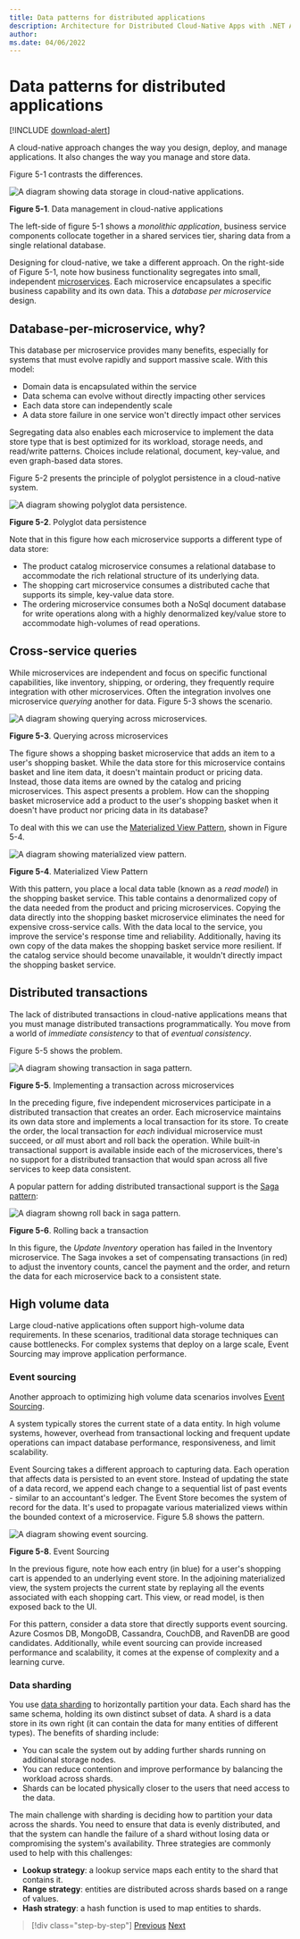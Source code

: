 ```yaml
---
title: Data patterns for distributed applications
description: Architecture for Distributed Cloud-Native Apps with .NET Aspire & Containers | Data patterns for distributed applications
author: 
ms.date: 04/06/2022
---
```


# Data patterns for distributed applications

[!INCLUDE [download-alert](../includes/download-alert.md)]

A cloud-native approach changes the way you design, deploy, and manage applications. It also changes the way you manage and store data.

Figure 5-1 contrasts the differences.

![A diagram showing data storage in cloud-native applications.](media/distributed-data.png)

**Figure 5-1**. Data management in cloud-native applications

The left-side of figure 5-1 shows a *monolithic application*, business service components collocate together in a shared services tier, sharing data from a single relational database.

Designing for cloud-native, we take a different approach. On the right-side of Figure 5-1, note how business functionality segregates into small, independent [microservices](/azure/architecture/guide/architecture-styles/microservices). Each microservice encapsulates a specific business capability and its own data. This a *database per microservice* design.

## Database-per-microservice, why?

This database per microservice provides many benefits, especially for systems that must evolve rapidly and support massive scale. With this model:

- Domain data is encapsulated within the service
- Data schema can evolve without directly impacting other services
- Each data store can independently scale
- A data store failure in one service won't directly impact other services

Segregating data also enables each microservice to implement the data store type that is best optimized for its workload, storage needs, and read/write patterns. Choices include relational, document, key-value, and even graph-based data stores.

Figure 5-2 presents the principle of polyglot persistence in a cloud-native system.

![A diagram showing polyglot data persistence.](media/polyglot-data-persistence.png)

**Figure 5-2**. Polyglot data persistence

Note that in this figure how each microservice supports a different type of data store:

- The product catalog microservice consumes a relational database to accommodate the rich relational structure of its underlying data.
- The shopping cart microservice consumes a distributed cache that supports its simple, key-value data store.
- The ordering microservice consumes both a NoSql document database for write operations along with a highly denormalized key/value store to accommodate high-volumes of read operations.
  
## Cross-service queries

While microservices are independent and focus on specific functional capabilities, like inventory, shipping, or ordering, they frequently require integration with other microservices. Often the integration involves one microservice *querying* another for data. Figure 5-3 shows the scenario.

![A diagram showing querying across microservices.](media/cross-service-query.png)

**Figure 5-3**. Querying across microservices

The figure shows a shopping basket microservice that adds an item to a user's shopping basket. While the data store for this microservice contains basket and line item data, it doesn't maintain product or pricing data. Instead, those data items are owned by the catalog and pricing microservices. This aspect presents a problem. How can the shopping basket microservice add a product to the user's shopping basket when it doesn't have product nor pricing data in its database? 

To deal with this we can use the [Materialized View Pattern](/azure/architecture/patterns/materialized-view), shown in Figure 5-4.

![A diagram showing materialized view pattern.](media/materialized-view-pattern.png)

**Figure 5-4**. Materialized View Pattern

With this pattern, you place a local data table (known as a *read model*) in the shopping basket service. This table contains a denormalized copy of the data needed from the product and pricing microservices. Copying the data directly into the shopping basket microservice eliminates the need for expensive cross-service calls. With the data local to the service, you improve the service's response time and reliability. Additionally, having its own copy of the data makes the shopping basket service more resilient. If the catalog service should become unavailable, it wouldn't directly impact the shopping basket service.

## Distributed transactions

The lack of distributed transactions in cloud-native applications means that you must manage distributed transactions programmatically. You move from a world of *immediate consistency* to that of *eventual consistency*.

Figure 5-5 shows the problem.

![A diagram showing transaction in saga pattern.](media/saga-transaction-operation.png)

**Figure 5-5**. Implementing a transaction across microservices

In the preceding figure, five independent microservices participate in a distributed transaction that creates an order. Each microservice maintains its own data store and implements a local transaction for its store. To create the order, the local transaction for *each* individual microservice must succeed, or *all* must abort and roll back the operation. While built-in transactional support is available inside each of the microservices, there's no support for a distributed transaction that would span across all five services to keep data consistent.

A popular pattern for adding distributed transactional support is the [Saga pattern](/azure/architecture/reference-architectures/saga/saga):

![ A diagram showng roll back in saga pattern.](media/saga-rollback-operation.png)

**Figure 5-6**. Rolling back a transaction

In this figure, the *Update Inventory* operation has failed in the Inventory microservice. The Saga invokes a set of compensating transactions (in red) to adjust the inventory counts, cancel the payment and the order, and return the data for each microservice back to a consistent state.

## High volume data

Large cloud-native applications often support high-volume data requirements. In these scenarios, traditional data storage techniques can cause bottlenecks. For complex systems that deploy on a large scale, Event Sourcing may improve application performance.  


### Event sourcing

Another approach to optimizing high volume data scenarios involves [Event Sourcing](/azure/architecture/patterns/event-sourcing).

A system typically stores the current state of a data entity. In high volume systems, however, overhead from transactional locking and frequent update operations can impact database performance, responsiveness, and limit scalability.

Event Sourcing takes a different approach to capturing data. Each operation that affects data is persisted to an event store. Instead of updating the state of a data record, we append each change to a sequential list of past events - similar to an accountant's ledger. The Event Store becomes the system of record for the data. It's used to propagate various materialized views within the bounded context of a microservice. Figure 5.8 shows the pattern.

![A diagram showing event sourcing.](media/event-sourcing.png)

**Figure 5-8**. Event Sourcing

In the previous figure, note how each entry (in blue) for a user's shopping cart is appended to an underlying event store. In the adjoining materialized view, the system projects the current state by replaying all the events associated with each shopping cart. This view, or read model, is then exposed back to the UI.

For this pattern, consider a data store that directly supports event sourcing. Azure Cosmos DB, MongoDB, Cassandra, CouchDB, and RavenDB are good candidates. Additionally, while event sourcing can provide increased performance and scalability, it comes at the expense of complexity and a learning curve.

### Data sharding

You use [data sharding](/azure/architecture/patterns/sharding) to horizontally partition your data. Each shard has the same schema, holding its own distinct subset of data. A shard is a data store in its own right (it can contain the data for many entities of different types). The benefits of sharding include:

- You can scale the system out by adding further shards running on additional storage nodes.
- You can reduce contention and improve performance by balancing the workload across shards.
- Shards can be located physically closer to the users that need access to the data.

The main challenge with sharding is deciding how to partition your data across the shards. You need to ensure that data is evenly distributed, and that the system can handle the failure of a shard without losing data or compromising the system's availability. Three strategies are commonly used to help with this challenges:

- **Lookup strategy**: a lookup service maps each entity to the shard that contains it.
- **Range strategy**: entities are distributed across shards based on a range of values.
- **Hash strategy**: a hash function is used to map entities to shards.

>[!div class="step-by-step"]
>[Previous](...TODO...)
>[Next](relational-vs-nosql-data.md)
